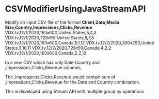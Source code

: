 # CSVModifierUsingJavaStreamAPI

Modify an input CSV file of the format **Client,Date,Media Size,Country,Impressions,Clicks,Revenue**
VDX.tv,12/1/2020,160x600,United States,5,4,3
VDX.tv,12/1/2020,728x90,United States,6,7,8
VDX.tv,12/1/2020,160x600,Canada,5,1,12
VDX.tv,12/2/2020,300x250,United States,9,10,11
VDX.tv,12/2/2020,728x90,Canada,4,2,2
VDX.tv,12/1/2020,160x600,Canada,2,2,12

to a new CSV which has only Date Country and ,Impressions,Clicks,Revenue columns,

The ,Impressions,Clicks,Revenue would contain sum of ,Impressions,Clicks,Revenue for the Date and Country combination.

This is developed using Stream API with multiple group by operations
